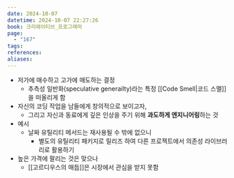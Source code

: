 ```yaml
---
date: 2024-10-07
datetime: 2024-10-07 22:27:26
book: 크리에이티브_프로그래머
page:
  - "167"
tags: 
references: 
aliases:
---
```

- 저가에 매수하고 고가에 매도하는 결정
	- 추측성 일반화(speculative generailty)라는 특정 [[Code Smell|코드 스멜]]을 떠올리게 함
- 자신의 코딩 작업을 남들에게 창의적으로 보이고자,
	- 그리고 자신과 동료에게 깊은 인상을 주기 위해 **과도하게 엔지니어링**하는 것
- 예시
	- 날짜 유틸리티 메서드는 재사용될 수 밖에 없으니
		- 별도의 유틸리티 패키지로 릴리즈 하여 다른 프로젝트에서 의존성 라이브러리로 활용하기
- 높은 가격에 팔리는 것은 맞으나
	- [[고르디우스의 매듭]]은 시장에서 관심을 받지 못함